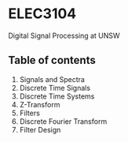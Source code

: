 # ELEC3104

Digital Signal Processing at UNSW

## Table of contents
1. Signals and Spectra
2. Discrete Time Signals
3. Discrete Time Systems
4. Z-Transform
5. Filters
6. Discrete Fourier Transform
7. Filter Design